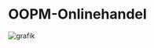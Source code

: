 # OOPM-Onlinehandel

![grafik](https://user-images.githubusercontent.com/105013150/177195498-817a88bd-efa0-4bb0-a1c5-8f65e99efd3d.png)

